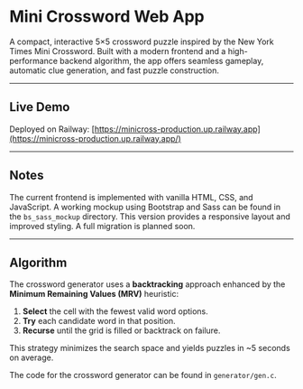# Mini Crossword Web App

A compact, interactive 5×5 crossword puzzle inspired by the New York Times Mini Crossword. Built with a modern frontend and a high-performance backend algorithm, the app offers seamless gameplay, automatic clue generation, and fast puzzle construction.

---

## Live Demo

Deployed on Railway: [https://minicross-production.up.railway.app](https://minicross-production.up.railway.app/)

---

## Notes

The current frontend is implemented with vanilla HTML, CSS, and JavaScript. A working mockup using Bootstrap and Sass can be found in the `bs_sass_mockup` directory. This version provides a responsive layout and improved styling. A full migration is planned soon.

---

## Algorithm

The crossword generator uses a **backtracking** approach enhanced by the **Minimum Remaining Values (MRV)** heuristic:

1. **Select** the cell with the fewest valid word options.  
2. **Try** each candidate word in that position.  
3. **Recurse** until the grid is filled or backtrack on failure.  

This strategy minimizes the search space and yields puzzles in ~5 seconds on average.

The code for the crossword generator can be found in `generator/gen.c`.
